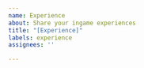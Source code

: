 ```yaml
---
name: Experience
about: Share your ingame experiences
title: "[Experience]"
labels: experience
assignees: ''

---
```



